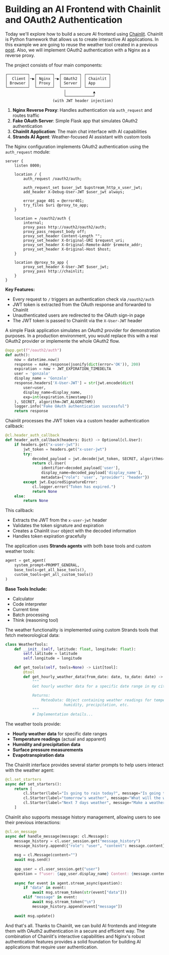 # Building an AI Frontend with Chainlit and OAuth2 Authentication

Today we'll explore how to build a secure AI frontend using [Chainlit](https://docs.chainlit.io/get-started/overview). Chainlit is Python framework that allows us to create interactive AI applications. In this example we are going to reuse the weather tool created in a previous [post](https://gonzalo123.com/2025/07/14/building-production-ready-ai-agents-with-strands-agents-and-python/). Also, we will implement OAuth2 authentication with a Nginx as a reverse proxy.

The project consists of four main components:

```
┌─────────┐  ┌───────┐  ┌────────┐ ┌──────────┐
│  Client │─▶│ Nginx │─▶│ OAuth2 │ │ Chainlit │
│ Browser │  │ Proxy │  │ Server │ │ App      │
└─────────┘  └───────┘  └────────┘ └──────────┘
                          │            ▲
                          └────────────┘
                     (with JWT header injection)
```

1. **Nginx Reverse Proxy**: Handles authentication via `auth_request` and routes traffic
2. **Fake OAuth Server**: Simple Flask app that simulates OAuth2 authentication
3. **Chainlit Application**: The main chat interface with AI capabilities
4. **Strands AI Agent**: Weather-focused AI assistant with custom tools

The Nginx configuration implements OAuth2 authentication using the `auth_request` module:

```nginx
server {
    listen 8000;

    location / {
        auth_request /oauth2/auth;
        
        auth_request_set $user_jwt $upstream_http_x_user_jwt;
        add_header X-Debug-User-JWT $user_jwt always;
        
        error_page 401 = @error401;
        try_files $uri @proxy_to_app;
    }

    location = /oauth2/auth {
        internal;
        proxy_pass http://oauth2/oauth2/auth;
        proxy_pass_request_body off;
        proxy_set_header Content-Length "";
        proxy_set_header X-Original-URI $request_uri;
        proxy_set_header X-Original-Remote-Addr $remote_addr;
        proxy_set_header X-Original-Host $host;
    }

    location @proxy_to_app {
        proxy_set_header X-User-JWT $user_jwt;
        proxy_pass http://chainlit;
    }
}
```
**Key Features:**
- Every request to `/` triggers an authentication check via `/oauth2/auth`
- JWT token is extracted from the OAuth response and forwarded to Chainlit
- Unauthenticated users are redirected to the OAuth sign-in page
- The JWT token is passed to Chainlit via the `X-User-JWT` header

A simple Flask application simulates an OAuth2 provider for demonstration purposes. In a production environment, you would replace this with a real OAuth2 provider or implemente the whole OAuth2 flow.

```python
@app.get(f"/oauth2/auth")
def auth():
    now = datetime.now()
    response = make_response(jsonify(dict(error='OK')), 200)
    expiration = now + JWT_EXPIRATION_TIMEDELTA
    user = 'gonzalo'
    display_name = 'Gonzalo'
    response.headers['X-User-JWT'] = str(jwt.encode(dict(
        user=user,
        display_name=display_name,
        exp=int(expiration.timestamp())
    ), SECRET, algorithm=JWT_ALGORITHM))
    logger.info("Fake OAuth authentication successful")
    return response
```

Chainlit processes the JWT token via a custom header authentication callback:

```python
@cl.header_auth_callback
def header_auth_callback(headers: Dict) -> Optional[cl.User]:
    if headers.get("x-user-jwt"):
        jwt_token = headers.get("x-user-jwt")
        try:
            decoded_payload = jwt.decode(jwt_token, SECRET, algorithms=[JWT_ALGORITHM])
            return cl.User(
                identifier=decoded_payload['user'],
                display_name=decoded_payload['display_name'],
                metadata={"role": 'user', "provider": "header"})
        except jwt.ExpiredSignatureError:
            cl.logger.error("Token has expired.")
            return None
    else:
        return None
```

This callback:
- Extracts the JWT from the `x-user-jwt` header
- Validates the token signature and expiration
- Creates a Chainlit `User` object with the decoded information
- Handles token expiration gracefully

The application uses **Strands agents** with both base tools and custom weather tools:

```python
agent = get_agent(
    system_prompt=PROMPT_GENERAL,
    base_tools=get_all_base_tools(),
    custom_tools=get_all_custom_tools()
)
```

**Base Tools Include:**
- Calculator
- Code interpreter
- Current time
- Batch processing
- Think (reasoning tool)

The weather functionality is implemented using custom Strands tools that fetch meteorological data:

```python
class WeatherTools:
    def __init__(self, latitude: float, longitude: float):
        self.latitude = latitude
        self.longitude = longitude

    def get_tools(self, tools=None) -> List[tool]:
        @tool
        def get_hourly_weather_data(from_date: date, to_date: date) -> MeteoData:
            """
            Get hourly weather data for a specific date range in my city.
            
            Returns:
                MeteoData: Object containing weather readings for temperature, 
                          humidity, precipitation, etc.
            """
            # Implementation details...
```

The weather tools provide:
- **Hourly weather data** for specific date ranges
- **Temperature readings** (actual and apparent)
- **Humidity and precipitation data**
- **Surface pressure measurements**
- **Evapotranspiration data**


The Chainlit interface provides several starter prompts to help users interact with the weather agent:

```python
@cl.set_starters
async def set_starters():
    return [
        cl.Starter(label="Is going to rain today?", message="Is going to rain today?"),
        cl.Starter(label="tomorrow's weather", message="What will the weather be like tomorrow?"),
        cl.Starter(label="Next 7 days weather", message="Make a weather forecast for the next 7 days."),
    ]
```

Chainlit also supports message history management, allowing users to see their previous interactions:

```python
@cl.on_message
async def handle_message(message: cl.Message):
    message_history = cl.user_session.get("message_history")
    message_history.append({"role": "user", "content": message.content})
    
    msg = cl.Message(content="")
    await msg.send()
    
    app_user = cl.user_session.get("user")
    question = f"user: {app_user.display_name} Content: {message.content}"
    
    async for event in agent.stream_async(question):
        if "data" in event:
            await msg.stream_token(str(event["data"]))
        elif "message" in event:
            await msg.stream_token("\n")
            message_history.append(event["message"])
    
    await msg.update()
```

And that's all. Thanks to Chainlit, we can build AI frontends and integrate them with OAuth2 authentication in a secure and efficient way. The combination of Chainlit's interactive capabilities and Nginx's robust authentication features provides a solid foundation for building AI applications that require user authentication.